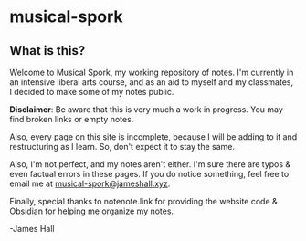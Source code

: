 # musical-spork

## What is this?
Welcome to Musical Spork, my working repository of notes. I'm currently in an intensive liberal arts course, and as an aid to myself and my classmates, I decided to make some of my notes public.

**Disclaimer**: Be aware that this is very much a work in progress. You may find broken links or empty notes.

Also, every page on this site is incomplete, because I will be adding to it and restructuring as I learn. So, don't expect it to stay the same.

Also, I'm not perfect, and my notes aren't either. I'm sure there are typos & even factual errors in these pages. If you do notice something, feel free to email me at musical-spork@jameshall.xyz.

Finally, special thanks to notenote.link for providing the website code & Obsidian for helping me organize my notes.

-James Hall


